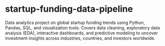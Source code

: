 # startup-funding-data-pipeline
Data analytics project on global startup funding trends using Python, Pandas, SQL, and visualization tools. Covers data cleaning, exploratory data analysis (EDA), interactive dashboards, and predictive modeling to uncover investment insights across industries, countries, and investors worldwide.
